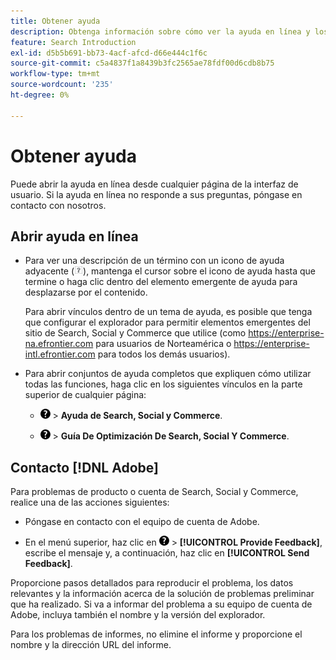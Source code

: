 ```yaml
---
title: Obtener ayuda
description: Obtenga información sobre cómo ver la ayuda en línea y los recursos de la comunidad, y cómo obtener asistencia técnica.
feature: Search Introduction
exl-id: d5b5b691-bb73-4acf-afcd-d66e444c1f6c
source-git-commit: c5a4837f1a8439b3fc2565ae78fdf00d6cdb8b75
workflow-type: tm+mt
source-wordcount: '235'
ht-degree: 0%

---
```


# Obtener ayuda

Puede abrir la ayuda en línea desde cualquier página de la interfaz de usuario. Si la ayuda en línea no responde a sus preguntas, póngase en contacto con nosotros.

## Abrir ayuda en línea

* Para ver una descripción de un término con un icono de ayuda adyacente (![icono de ayuda](/help/search-social-commerce/assets/help-field.png "icono de ayuda")), mantenga el cursor sobre el icono de ayuda hasta que termine o haga clic dentro del elemento emergente de ayuda para desplazarse por el contenido.

  Para abrir vínculos dentro de un tema de ayuda, es posible que tenga que configurar el explorador para permitir elementos emergentes del sitio de Search, Social y Commerce que utilice (como https://enterprise-na.efrontier.com para usuarios de Norteamérica o https://enterprise-intl.efrontier.com para todos los demás usuarios).

* Para abrir conjuntos de ayuda completos que expliquen cómo utilizar todas las funciones, haga clic en los siguientes vínculos en la parte superior de cualquier página:

   * ![Ayuda](/help/search-social-commerce/assets/help-main-menu.png "Ayuda") > **Ayuda de Search, Social y Commerce**.

   * ![Ayuda](/help/search-social-commerce/assets/help-main-menu.png "Ayuda") > **Guía De Optimización De Search, Social Y Commerce**.

<!--
## Ask the Adobe Advertising community

Look for answers to your questions in the [Adobe Advertising community forums](https://experienceleaguecommunities.adobe.com/t5/adobe-advertising/ct-p/adobe-advertising-cloud-community?profile.language=es).
-->

## Contacto [!DNL Adobe]

Para problemas de producto o cuenta de Search, Social y Commerce, realice una de las acciones siguientes:

* Póngase en contacto con el equipo de cuenta de Adobe.

* En el menú superior, haz clic en ![Ayuda](/help/search-social-commerce/assets/help-main-menu.png "Ayuda") > **[!UICONTROL Provide Feedback]**, escribe el mensaje y, a continuación, haz clic en **[!UICONTROL Send Feedback]**.

Proporcione pasos detallados para reproducir el problema, los datos relevantes y la información acerca de la solución de problemas preliminar que ha realizado. Si va a informar del problema a su equipo de cuenta de Adobe, incluya también el nombre y la versión del explorador.

Para los problemas de informes, no elimine el informe y proporcione el nombre y la dirección URL del informe.

